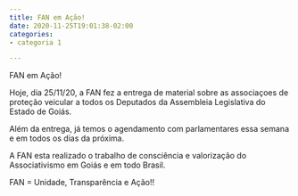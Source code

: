 ```yaml
---
title: FAN em Ação!
date: 2020-11-25T19:01:38-02:00
categories:
- categoria 1

---
```

FAN em Ação!

Hoje, dia 25/11/20, a FAN fez a entrega de material sobre as associaçoes de proteção veicular a todos os Deputados da Assembleia Legislativa do Estado de Goiás.

Além da entrega, já temos o agendamento com parlamentares essa semana e em todos os dias da próxima.

A FAN esta realizado o trabalho de consciência e valorização do Associativismo em Goiás e em todo Brasil.

FAN = Unidade, Transparência e Ação!!